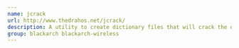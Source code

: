 ```yaml
---
name: jcrack
url: http://www.thedrahos.net/jcrack/
description: A utility to create dictionary files that will crack the default passwords of select wireless gateways.
group: blackarch blackarch-wireless
---
```

